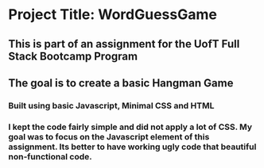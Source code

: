 # Project Title: WordGuessGame

## This is part of an assignment for the UofT Full Stack Bootcamp Program

## The goal is to create a basic Hangman Game

### Built using basic Javascript, Minimal CSS and HTML

### I kept the code fairly simple and did not apply a lot of CSS. My goal was to focus on the Javascript element of this assignment. Its better to have working ugly code that beautiful non-functional code.
